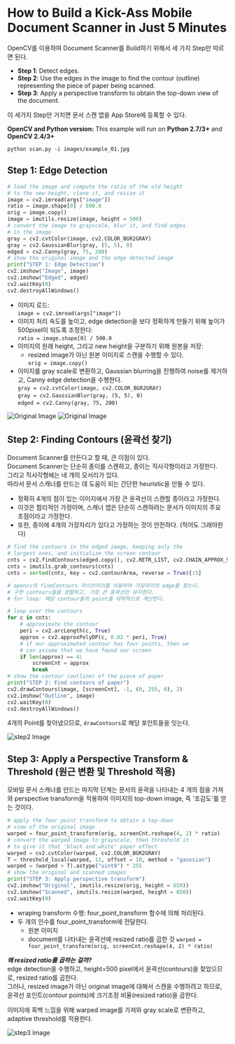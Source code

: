 # How to Build a Kick-Ass Mobile Document Scanner in Just 5 Minutes

OpenCV를 이용하여 Document Scanner를 Build하기 위해서 세 가지 Step만 따르면 된다.
- **Step 1**: Detect edges.
- **Step 2**: Use the edges in the image to find the contour (outline) representing the piece of paper being scanned.
- **Step 3**: Apply a perspective transform to obtain the top-down view of the document.

이 세가지 Step만 거치면 문서 스캔 앱을 App Store에 등록할 수 있다.

**OpenCV and Python version:**
This example will run on **Python 2.7/3+** and **OpenCV 2.4/3+**

`python scan.py -i images/example_01.jpg`

## Step 1: Edge Detection

```python
# load the image and compute the ratio of the old height
# to the new height, clone it, and resize it
image = cv2.imread(args["image"])
ratio = image.shape[0] / 500.0
orig = image.copy()
image = imutils.resize(image, height = 500)
# convert the image to grayscale, blur it, and find edges
# in the image
gray = cv2.cvtColor(image, cv2.COLOR_BGR2GRAY)
gray = cv2.GaussianBlur(gray, (5, 5), 0)
edged = cv2.Canny(gray, 75, 200)
# show the original image and the edge detected image
print("STEP 1: Edge Detection")
cv2.imshow("Image", image)
cv2.imshow("Edged", edged)
cv2.waitKey(0)
cv2.destroyAllWindows()
```

- 이미지 로드:  
`image = cv2.imread(args["image"])`
- 이미지 처리 속도를 높이고, edge detection을 보다 정확하게 만들기 위해 높이가 500pixel이 되도록 조정한다:  
`ratio = image.shape[0] / 500.0`
- 이미지의 원래 height, 그리고 new height을 구분하기 위해 원본을 저장:
  - resized image가 아닌 원본 이미지로 스캔을 수행할 수 있다.  
`orig = image.copy()`
- 이미지를 gray scale로 변환하고, Gaussian blurring을 진행하여 noise를 제거하고, Canny edge detection을 수행한다.  
`gray = cv2.cvtColor(image, cv2.COLOR_BGR2GRAY)`  
`gray = cv2.GaussianBlur(gray, (5, 5), 0)`  
`edged = cv2.Canny(gray, 75, 200)`  

![Original Image](images/example_01.jpg "Original Image")
![Original Image](images/step1.jpg "Step 1 Image")

## Step 2: Finding Contours (윤곽선 찾기)

Document Scanner를 만든다고 할 때, 큰 이점이 있다.  
Document Scanner는 단순히 종이를 스캔하고, 종이는 직사각형이라고 가정한다.  
그리고 직사각형에는 네 개의 모서리가 있다.  
따라서 문서 스캐너를 만드는 데 도움이 되는 간단한 heuristic을 만들 수 있다.
- 정확히 4개의 점이 있는 이미지에서 가장 큰 윤곽선이 스캔할 종이라고 가정한다.
- 이것은 합리적인 가정이며, 스캐너 앱은 단순히 스캔하려는 문서가 이미지의 주요 초점이라고 가정한다.
- 또한, 종이에 4개의 가장자리가 있다고 가정하는 것이 안전하다. (적어도 그래야한다)

```python
# find the contours in the edged image, keeping only the
# largest ones, and initialize the screen contour
cnts = cv2.findContours(edged.copy(), cv2.RETR_LIST, cv2.CHAIN_APPROX_SIMPLE)
cnts = imutils.grab_contours(cnts)  
cnts = sorted(cnts, key = cv2.contourArea, reverse = True)[:5]  

# opencv의 fineContours 라이브러리를 이용하여 가장자리의 edge를 찾는다. 
# 구한 contours들을 정렬하고, 가장 큰 윤곽선만 유지한다.
# for loop: 해당 contour들의 point를 대략적으로 계산한다.

# loop over the contours  
for c in cnts:  
	# approximate the contour  
	peri = cv2.arcLength(c, True)  
	approx = cv2.approxPolyDP(c, 0.02 * peri, True)  
	# if our approximated contour has four points, then we  
	# can assume that we have found our screen  
	if len(approx) == 4:  
		screenCnt = approx  
		break
# show the contour (outline) of the piece of paper  
print("STEP 2: Find contours of paper")  
cv2.drawContours(image, [screenCnt], -1, (0, 255, 0), 2)
cv2.imshow("Outline", image)
cv2.waitKey(0)
cv2.destroyAllWindows()
```

4개의 Point를 찾아냈으므로, `drawContours`로 해당 포인트들을 잇는다.

![step2 Image](images/step2.jpg)

## Step 3: Apply a Perspective Transform & Threshold (원근 변환 및 Threshold 적용)

모바일 문서 스캐너를 만드는 마지막 단계는 문서의 윤곽을 나타내는 4 개의 점을 가져와 perspective transform을 적용하여 이미지의 top-down image, 즉 '조감도'를 얻는 것이다.  

```python
# apply the four point transform to obtain a top-down
# view of the original image
warped = four_point_transform(orig, screenCnt.reshape(4, 2) * ratio)
# convert the warped image to grayscale, then threshold it
# to give it that 'black and white' paper effect
warped = cv2.cvtColor(warped, cv2.COLOR_BGR2GRAY)
T = threshold_local(warped, 11, offset = 10, method = "gaussian")
warped = (warped > T).astype("uint8") * 255
# show the original and scanned images
print("STEP 3: Apply perspective transform")
cv2.imshow("Original", imutils.resize(orig, height = 650))
cv2.imshow("Scanned", imutils.resize(warped, height = 650))
cv2.waitKey(0)
```

- wraping transform 수행: four_point_transform 함수에 의해 처리된다.
- 두 개의 인수를 four_point_transform에 전달한다.
  - 원본 이미지
  - document를 나타내는 윤곽선에 resized ratio를 곱한 것
`warped = four_point_transform(orig, screenCnt.reshape(4, 2) * ratio)`  

***왜 resized ratio를 곱하는 걸까?***  
edge detection을 수행하고, height=500 pixel에서 윤곽선(contours)을 찾았으므로, resized ratio를 곱한다.  
그러나, resized image가 아닌 original image에 대해서 스캔을 수행하려고 하므로, 윤곽선 포인트(contour points)에 크기조정 비율(resized ratio)을 곱한다.  

이미지에 흑백 느낌을 위해 warped image를 가져와 gray scale로 변환하고, adaptive threshold를 적용한다.

![step3 Image](images/step3.jpg)
